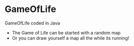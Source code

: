 # GameOfLife
GameOfLife coded in Java
+ The Game of Life can be started with a random map 
+ Or you can draw yourself a map all the while its running!
